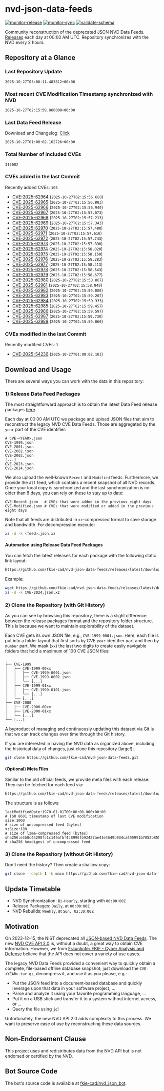 # nvd-json-data-feeds

[![monitor-release](https://github.com/fkie-cad/nvd-json-data-feeds/actions/workflows/monitor_release.yml/badge.svg)](https://github.com/fkie-cad/nvd-json-data-feeds/actions/workflows/monitor_release.yml)
[![monitor-sync](https://github.com/fkie-cad/nvd-json-data-feeds/actions/workflows/monitor_sync.yml/badge.svg)](https://github.com/fkie-cad/nvd-json-data-feeds/actions/workflows/monitor_sync.yml)
[![validate-schema](https://github.com/fkie-cad/nvd-json-data-feeds/actions/workflows/validate_schema.yml/badge.svg)](https://github.com/fkie-cad/nvd-json-data-feeds/actions/workflows/validate_schema.yml)

Community reconstruction of the deprecated JSON NVD Data Feeds.
[Releases](https://github.com/fkie-cad/nvd-json-data-feeds/releases/latest) each day at 00:00 AM UTC.
Repository synchronizes with the NVD every 2 hours.

## Repository at a Glance

### Last Repository Update

```plain
2025-10-27T03:00:11.483812+00:00
```

### Most recent CVE Modification Timestamp synchronized with NVD

```plain
2025-10-27T02:15:59.860000+00:00
```

### Last Data Feed Release

Download and Changelog: [Click](https://github.com/fkie-cad/nvd-json-data-feeds/releases/latest)

```plain
2025-10-27T01:00:02.162726+00:00
```

### Total Number of included CVEs

```plain
315682
```

### CVEs added in the last Commit

Recently added CVEs: `105`

- [CVE-2025-62964](CVE-2025/CVE-2025-629xx/CVE-2025-62964.json) (`2025-10-27T02:15:56.680`)
- [CVE-2025-62965](CVE-2025/CVE-2025-629xx/CVE-2025-62965.json) (`2025-10-27T02:15:56.803`)
- [CVE-2025-62966](CVE-2025/CVE-2025-629xx/CVE-2025-62966.json) (`2025-10-27T02:15:56.940`)
- [CVE-2025-62967](CVE-2025/CVE-2025-629xx/CVE-2025-62967.json) (`2025-10-27T02:15:57.073`)
- [CVE-2025-62968](CVE-2025/CVE-2025-629xx/CVE-2025-62968.json) (`2025-10-27T02:15:57.213`)
- [CVE-2025-62969](CVE-2025/CVE-2025-629xx/CVE-2025-62969.json) (`2025-10-27T02:15:57.343`)
- [CVE-2025-62970](CVE-2025/CVE-2025-629xx/CVE-2025-62970.json) (`2025-10-27T02:15:57.480`)
- [CVE-2025-62971](CVE-2025/CVE-2025-629xx/CVE-2025-62971.json) (`2025-10-27T02:15:57.610`)
- [CVE-2025-62972](CVE-2025/CVE-2025-629xx/CVE-2025-62972.json) (`2025-10-27T02:15:57.743`)
- [CVE-2025-62973](CVE-2025/CVE-2025-629xx/CVE-2025-62973.json) (`2025-10-27T02:15:57.890`)
- [CVE-2025-62974](CVE-2025/CVE-2025-629xx/CVE-2025-62974.json) (`2025-10-27T02:15:58.020`)
- [CVE-2025-62975](CVE-2025/CVE-2025-629xx/CVE-2025-62975.json) (`2025-10-27T02:15:58.150`)
- [CVE-2025-62976](CVE-2025/CVE-2025-629xx/CVE-2025-62976.json) (`2025-10-27T02:15:58.283`)
- [CVE-2025-62977](CVE-2025/CVE-2025-629xx/CVE-2025-62977.json) (`2025-10-27T02:15:58.413`)
- [CVE-2025-62978](CVE-2025/CVE-2025-629xx/CVE-2025-62978.json) (`2025-10-27T02:15:58.543`)
- [CVE-2025-62979](CVE-2025/CVE-2025-629xx/CVE-2025-62979.json) (`2025-10-27T02:15:58.677`)
- [CVE-2025-62980](CVE-2025/CVE-2025-629xx/CVE-2025-62980.json) (`2025-10-27T02:15:58.807`)
- [CVE-2025-62981](CVE-2025/CVE-2025-629xx/CVE-2025-62981.json) (`2025-10-27T02:15:58.940`)
- [CVE-2025-62982](CVE-2025/CVE-2025-629xx/CVE-2025-62982.json) (`2025-10-27T02:15:59.080`)
- [CVE-2025-62983](CVE-2025/CVE-2025-629xx/CVE-2025-62983.json) (`2025-10-27T02:15:59.207`)
- [CVE-2025-62984](CVE-2025/CVE-2025-629xx/CVE-2025-62984.json) (`2025-10-27T02:15:59.333`)
- [CVE-2025-62985](CVE-2025/CVE-2025-629xx/CVE-2025-62985.json) (`2025-10-27T02:15:59.457`)
- [CVE-2025-62986](CVE-2025/CVE-2025-629xx/CVE-2025-62986.json) (`2025-10-27T02:15:59.597`)
- [CVE-2025-62987](CVE-2025/CVE-2025-629xx/CVE-2025-62987.json) (`2025-10-27T02:15:59.730`)
- [CVE-2025-62988](CVE-2025/CVE-2025-629xx/CVE-2025-62988.json) (`2025-10-27T02:15:59.860`)


### CVEs modified in the last Commit

Recently modified CVEs: `1`

- [CVE-2025-54236](CVE-2025/CVE-2025-542xx/CVE-2025-54236.json) (`2025-10-27T01:00:02.103`)


## Download and Usage

There are several ways you can work with the data in this repository:

### 1) Release Data Feed Packages

The most straightforward approach is to obtain the latest Data Feed release packages [here](https://github.com/fkie-cad/nvd-json-data-feeds/releases/latest).

Each day at 00:00 AM UTC we package and upload JSON files that aim to reconstruct the legacy NVD CVE Data Feeds.
Those are aggregated by the `year` part of the CVE identifier:

```
# CVE-<YEAR>.json
CVE-1999.json
CVE-2001.json
CVE-2002.json
CVE-2003.json
[...]
CVE-2023.json
CVE-2024.json
```

We also upload the well-known `Recent` and `Modified` feeds.
Furthermore, we provide the `All` feed, which contains a recent snapshot of all NVD records.
Once your local copy is synchronized and the last synchronization is no older than 8 days, you can rely on these to stay up to date:

```plain
CVE-Recent.json   # CVEs that were added in the previous eight days
CVE-Modified.json # CVEs that were modified or added in the previous eight days
```

Note that all feeds are distributed in `xz`-compressed format to save storage and bandwidth.
For decompression execute:

```sh
xz -d -k <feed>.json.xz
```

#### Automation using Release Data Feed Packages

You can fetch the latest releases for each package with the following static link layout:

```sh
https://github.com/fkie-cad/nvd-json-data-feeds/releases/latest/download/CVE-<YEAR>.json.xz
```

Example:

```sh
wget https://github.com/fkie-cad/nvd-json-data-feeds/releases/latest/download/CVE-2024.json.xz
xz -d -k CVE-2024.json.xz
```

### 2) Clone the Repository (with Git History)

As you can see by browsing this repository, there is a slight difference between the release packages format and the repository folder structure.
This is because we want to maintain explorability of the dataset.

Each CVE gets its own JSON file, e.g., `CVE-1999-0001.json`.
Here, each file is put into a folder layout that first sorts by CVE `year` identifier part and then by `number` part.
We mask (`xx`) the last two digits to create easily navigable folders that hold a maximum of 100 CVE JSON files:

```plain
.
├── CVE-1999
│   ├── CVE-1999-00xx
│   │   ├── CVE-1999-0001.json
│   │   ├── CVE-1999-0002.json
│   │   └── [...]
│   ├── CVE-1999-01xx
│   │   ├── CVE-1999-0101.json
│   │   └── [...]
│   └── [...]
├── CVE-2000
│   ├── CVE-2000-00xx
│   ├── CVE-2000-01xx
│   └── [...]
└── [...]
```

A byproduct of managing and continuously updating this dataset via Git is that we can track changes over time through the Git history.

If you are interested in having the NVD data as organized above, including the historical data of changes, just clone this repository (large!):

```sh
git clone https://github.com/fkie-cad/nvd-json-data-feeds.git
```

#### (Optional) Meta Files

Similar to the old official feeds, we provide meta files with each release. They can be fetched for each feed via:

```sh
https://github.com/fkie-cad/nvd-json-data-feeds/releases/latest/download/CVE-<YEAR>.meta
```

The structure is as follows:

```plain
lastModifiedDate:1970-01-01T00:00:00.000+00:00                          # ISO 8601 timestamp of last CVE modification
size:1000                                                               # size of uncompressed feed (bytes)
xzSize:100                                                              # size of lzma-compressed feed (bytes)
sha256:e3b0c44298fc1c149afbf4c8996fb92427ae41e4649b934ca495991b7852b855 # sha256 hexdigest of uncompressed feed
```

### 3) Clone the Repository (without Git History)

Don't need the history? Then create a shallow copy:

```sh
git clone --depth 1 -b main https://github.com/fkie-cad/nvd-json-data-feeds.git
```


## Update Timetable

* NVD Synchronization: `Bi-Hourly`, starting with `00:00:00Z`
* Release Packages: `Daily`, at `00:00:00Z`
* NVD Rebuilds: `Weekly`, at `Sun, 02:30:00Z`


## Motivation

On 2023-12-15, the NIST deprecated all [JSON-based NVD Data Feeds](https://nvd.nist.gov/vuln/data-feeds#divRetirementBanner-1).
The new [NVD CVE API 2.0](https://nvd.nist.gov/developers/vulnerabilities) is, without a doubt, a great way to obtain CVE information.
However, we from [Fraunhofer FKIE - Cyber Analysis and Defense](https://www.fkie.fraunhofer.de/en/departments/cad.html) believe that the API does not cover a variety of use cases.

The legacy NVD Data Feeds provided a convenient way to quickly obtain a complete, file-based offline database snapshot; just download the `CVE-<YEAR>.tar.gz`, decompress it, and use it as you please, e.g.:

- Put the JSON feed into a document-based database and quickly leverage upon that data in your software project, ...
- Parse and analyze it using your favorite programming language, ...
- Put it on a USB stick and transfer it to a system without internet access, or ...
- Query the file using `jq`!

Unfortunately, the new NVD API 2.0 adds complexity to this process.
We want to preserve ease of use by reconstructing these data sources.

## Non-Endorsement Clause

This project uses and redistributes data from the NVD API but is not endorsed or certified by the NVD.

## Bot Source Code

The bot's source code is available at [fkie-cad/nvd\_json\_bot](https://github.com/fkie-cad/nvd_json_bot).